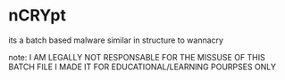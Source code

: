 # nCRYpt
its a batch based malware similar in structure to wannacry

note:
I AM LEGALLY NOT RESPONSABLE FOR THE MISSUSE OF THIS BATCH FILE 
I MADE IT FOR EDUCATIONAL/LEARNING POURPSES ONLY 
